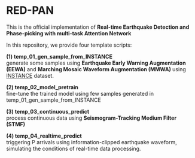 # RED-PAN
This is the official implementation of **Real-time Earthquake Detection and Phase-picking with multi-task Attention Network**<br />

In this repository, we provide four template scripts:<br />

**(1) temp_01_gen_sample_from_INSTANCE**<br /> 
generate some samples using **Earthquake Early Warning Augmentation (EEWA)** and **Marching Mosaic Waveform Augmentation (MMWA)** using [INSTANCE](https://github.com/INGV/instance) dataset.<br />

**(2) temp_02_model_pretrain**<br />
fine-tune the trained model using few samples generated in temp_01_gen_sample_from_INSTANCE<br />

**(3) temp_03_continuous_predict**<br />
process continuous data using **Seismogram-Tracking Medium Filter (STMF)** <br />

**(4) temp_04_realtime_predict**<br />
triggering P arrivals using information-clipped earthquake waveform, simulating the conditions of real-time data processing.
